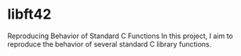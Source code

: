 
# libft42
Reproducing Behavior of Standard C Functions
In this project, I aim to reproduce the behavior of several standard C library functions.
